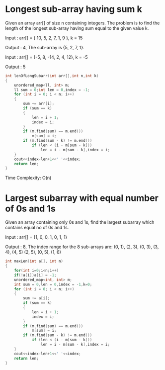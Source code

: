  # Longest sub-array having sum k

Given an array arr[] of size n containing integers. The problem is to find the length of the longest sub-array having sum equal to the given value k.

Input : arr[] = { 10, 5, 2, 7, 1, 9 }, k = 15

Output : 4, The sub-array is {5, 2, 7, 1}.

Input : arr[] = {-5, 8, -14, 2, 4, 12}, k = -5

Output : 5

```cpp
int lenOfLongSubarr(int arr[],int n,int k)
{
    unordered_map<ll, int> m;
    ll sum = 0;int len = 0,index = -1;
    for (int i = 0; i < n; i++)
    {
        sum += arr[i];
        if (sum == k)
        {
            len = i + 1;
            index = i;
        }
        if (m.find(sum) == m.end())
            m[sum] = i;
        if (m.find(sum - k) != m.end())
            if (len < (i - m[sum - k]))
                len = i - m[sum - k],index = i;
    }
    cout<<index-len+1<<' '<<index;
    return len;
}
```
Time Complexity: O(n)

# Largest subarray with equal number of 0s and 1s

Given an array containing only 0s and 1s, find the largest subarray which contains equal no of 0s and 1s. 

Input : arr[] = {1, 0, 0, 1, 0, 1, 1}

Output : 8, The index range for the 8 sub-arrays are:
(0, 1), (2, 3), (0, 3), (3, 4), (4, 5)
(2, 5), (0, 5), (1, 6)
```cpp
int maxLen(int a[], int n)
{
    for(int i=0;i<n;i++)
    if(!a[i])a[i] = -1;
    unordered_map<int, int> m;
    int sum = 0,len = 0,index = -1,k=0;
    for (int i = 0; i < n; i++)
    {
        sum += a[i];
        if (sum == k)
        {
            len = i + 1;
            index = i;
        }
        if (m.find(sum) == m.end())
            m[sum] = i;
        if (m.find(sum - k) != m.end())
            if (len < (i - m[sum - k]))
                len = i - m[sum - k],index = i;
    }
    cout<<index-len+1<<' '<<index;
    return len;
}
```
